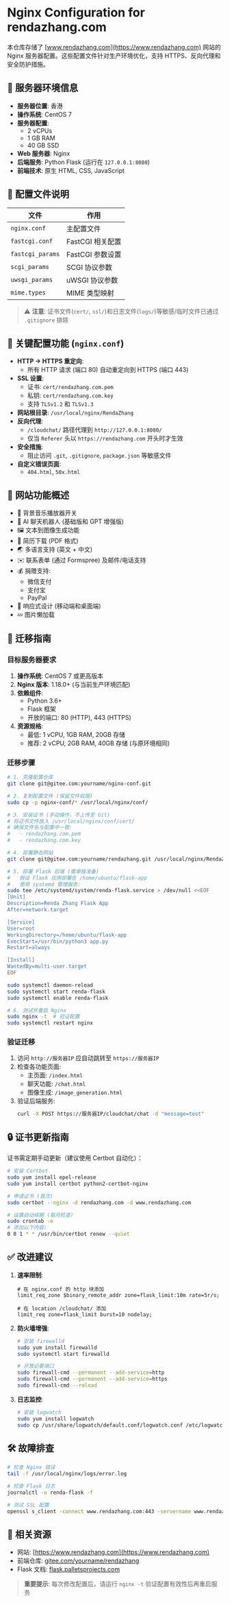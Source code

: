 # Nginx Configuration for rendazhang.com

本仓库存储了 [www.rendazhang.com](https://www.rendazhang.com) 网站的 Nginx 服务器配置。这些配置文件针对生产环境优化，支持 HTTPS、反向代理和安全防护措施。

## 🚀 服务器环境信息

- **服务器位置**: 香港
- **操作系统**: CentOS 7
- **服务器配置**:
  - 2 vCPUs
  - 1 GB RAM
  - 40 GB SSD
- **Web 服务器**: Nginx
- **后端服务**: Python Flask (运行在 `127.0.0.1:8080`)
- **前端技术**: 原生 HTML, CSS, JavaScript

## 📁 配置文件说明

| 文件 | 作用 |
|------|------|
| `nginx.conf` | 主配置文件 |
| `fastcgi.conf` | FastCGI 相关配置 |
| `fastcgi_params` | FastCGI 参数设置 |
| `scgi_params` | SCGI 协议参数 |
| `uwsgi_params` | uWSGI 协议参数 |
| `mime.types` | MIME 类型映射 |

> ⚠ **注意**: 证书文件(`cert/`, `ssl/`)和日志文件(`logs/`)等敏感/临时文件已通过 `.gitignore` 排除

## 🧭 关键配置功能 (`nginx.conf`)

- **HTTP → HTTPS 重定向**:
  - 所有 HTTP 请求 (端口 80) 自动重定向到 HTTPS (端口 443)
- **SSL 设置**:
  - 证书: `cert/rendazhang.com.pem`
  - 私钥: `cert/rendazhang.com.key`
  - 支持 `TLSv1.2` 和 `TLSv1.3`
- **网站根目录**: `/usr/local/nginx/RendaZhang`
- **反向代理**:
  - `/cloudchat/` 路径代理到 `http://127.0.0.1:8080/`
  - 仅当 `Referer` 头以 `https://rendazhang.com` 开头时才生效
- **安全措施**:
  - 阻止访问 `.git`, `.gitignore`, `package.json` 等敏感文件
- **自定义错误页面**:
  - `404.html`, `50x.html`

## 🧩 网站功能概述

- 🎵 背景音乐播放器开关
- 🤖 AI 聊天机器人 (基础版和 GPT 增强版)
- 🖼️ 文本到图像生成功能
- 📄 简历下载 (PDF 格式)
- 🌏 多语言支持 (英文 + 中文)
- ✉️ 联系表单 (通过 Formspree) 及邮件/电话支持
- 💰 捐赠支持:
  - 微信支付
  - 支付宝
  - PayPal
- 📱 响应式设计 (移动端和桌面端)
- 💤 图片懒加载

## 🚚 迁移指南

### 目标服务器要求
1. **操作系统**: CentOS 7 或更高版本
2. **Nginx 版本**: 1.18.0+ (与当前生产环境匹配)
3. **依赖组件**:
   - Python 3.6+
   - Flask 框架
   - 开放的端口: 80 (HTTP), 443 (HTTPS)
4. **资源规格**:
   - 最低: 1 vCPU, 1GB RAM, 20GB 存储
   - 推荐: 2 vCPU, 2GB RAM, 40GB 存储 (与原环境相同)

### 迁移步骤

```bash
# 1. 克隆配置仓库
git clone git@gitee.com:yourname/nginx-conf.git

# 2. 复制配置文件 (保留文件权限)
sudo cp -p nginx-conf/* /usr/local/nginx/conf/

# 3. 安装证书 (手动操作，不上传至 Git)
# 将证书文件放入 /usr/local/nginx/conf/cert/
# 确保文件名与配置中一致: 
#   - rendazhang.com.pem
#   - rendazhang.com.key

# 4. 部署静态网站
git clone git@gitee.com:yourname/rendazhang.git /usr/local/nginx/RendaZhang

# 5. 部署 Flask 后端 (需单独准备)
#   假设 Flask 应用部署在 /home/ubuntu/flask-app
#   使用 systemd 管理服务:
sudo tee /etc/systemd/system/renda-flask.service > /dev/null <<EOF
[Unit]
Description=Renda Zhang Flask App
After=network.target

[Service]
User=root
WorkingDirectory=/home/ubuntu/flask-app
ExecStart=/usr/bin/python3 app.py
Restart=always

[Install]
WantedBy=multi-user.target
EOF

sudo systemctl daemon-reload
sudo systemctl start renda-flask
sudo systemctl enable renda-flask

# 6. 测试并重启 Nginx
sudo nginx -t  # 验证配置
sudo systemctl restart nginx
```

### 验证迁移
1. 访问 `http://服务器IP` 应自动跳转至 `https://服务器IP`
2. 检查各功能页面:
   - 主页面: `/index.html`
   - 聊天功能: `/chat.html`
   - 图像生成: `/image_generation.html`
3. 验证后端服务:
   ```bash
   curl -X POST https://服务器IP/cloudchat/chat -d "message=test"
   ```

## 🔒 证书更新指南
证书需定期手动更新（建议使用 Certbot 自动化）：
```bash
# 安装 Certbot
sudo yum install epel-release
sudo yum install certbot python2-certbot-nginx

# 申请证书 (首次)
sudo certbot --nginx -d rendazhang.com -d www.rendazhang.com

# 设置自动续期 (每月检查)
sudo crontab -e
# 添加以下内容:
0 0 1 * * /usr/bin/certbot renew --quiet
```

## ✅ 改进建议
1. **速率限制**:
   ```nginx
   # 在 nginx.conf 的 http 块添加
   limit_req_zone $binary_remote_addr zone=flask_limit:10m rate=5r/s;

   # 在 location /cloudchat/ 添加
   limit_req zone=flask_limit burst=10 nodelay;
   ```
2. **防火墙增强**:
   ```bash
   # 安装 firewalld
   sudo yum install firewalld
   sudo systemctl start firewalld
   
   # 开放必要端口
   sudo firewall-cmd --permanent --add-service=http
   sudo firewall-cmd --permanent --add-service=https
   sudo firewall-cmd --reload
   ```
3. **日志监控**:
   ```bash
   # 安装 logwatch
   sudo yum install logwatch
   sudo cp /usr/share/logwatch/default.conf/logwatch.conf /etc/logwatch/conf/
   ```

## 🛠️ 故障排查
```bash
# 检查 Nginx 错误
tail -f /usr/local/nginx/logs/error.log

# 检查 Flask 日志
journalctl -u renda-flask -f

# 测试 SSL 配置
openssl s_client -connect www.rendazhang.com:443 -servername www.rendazhang.com
```

## 📎 相关资源
- 网站: [https://www.rendazhang.com](https://www.rendazhang.com)
- 前端仓库: [gitee.com/yourname/rendazhang](https://gitee.com/yourname/rendazhang)
- Flask 文档: [flask.palletsprojects.com](https://flask.palletsprojects.com/)

> **重要提示**: 每次修改配置后，请运行 `nginx -t` 验证配置有效性后再重启服务